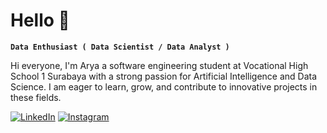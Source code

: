 # Hello 👋
**`Data Enthusiast ( Data Scientist / Data Analyst )`**

Hi everyone, I'm Arya a software engineering student at Vocational High School 1 Surabaya with a strong passion for Artificial Intelligence and Data Science. I am eager to learn, grow, and contribute to innovative projects in these fields.

[![LinkedIn](https://img.shields.io/badge/LinkedIn-%230077B5.svg?logo=linkedin&logoColor=white)](https://linkedin.com/in/aryathaullah) [![Instagram](https://img.shields.io/badge/Instagram-%23E4405F.svg?logo=Instagram&logoColor=white)](https://instagram.com/aryathaullah)  
